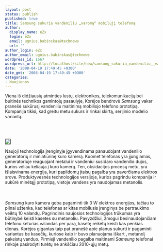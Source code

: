 ```yaml
---
layout: post
status: publish
published: true
title: Samsung sukuria vandeniliu „varomą“ mobilųjį telefoną
author:
  display_name: eZx
  login: eZx
  email: ugnius.babinskas@technews
  url: ''
author_login: eZx
author_email: ugnius.babinskas@technews
wordpress_id: 1667
wordpress_url: http://localhost/site/new/samsung_sukuria_vandeniliu__varoma__mobiluji_telefona/
date: '2008-04-19 17:49:45 +0300'
date_gmt: '2008-04-19 17:49:45 +0300'
categories:
- Naujienos
---
```

<p>Viena iš didžiausių atminties lustų, elektronikos, telekomunikacijų bei buitinės technikos gamintojų pasaulyje, Korėjos bendrovė <i>Samsung</i> vakar pranešė sukūrusį vandeniliu maitinimą mobiliojo telefono prototipą. Kompanija tikisi, kad greitu metu sukurs ir rinkai skirtą, serijinio modelio variantą.<br />
<br><br />
<br>
<div class="imgright"><img src="http://www.technews.lt/upl/Failai/samsunghydro.jpg" border="1"></div>
<p>Naujoji technologija įrenginyje įgyvendinama panaudojant vandenilio generatorių ir miniatiūrinę kuro kamerą. Kuomet telefonas yra įjungiamas, generatoriuje reaguojant metalui ir vandeniui susidaro vandenilio dujos, kurios vėliau keliauja į kuro kamerą. Ten, oksidacijos procesų metu, yra išlaisvinama energija, kuri papildomų įtaisų pagalba yra paverčiama elektros srove. Produktyvesnės technologijos versijoje, kurios pagrindu kompanija ir sukūrė minėtąjį prototipą, vietoje vandens yra naudojamas metanolis.<br />
<br><br />
<br><i>Samsung</i> kuro kamera geba pagaminti tik 3 W elektros energijos, tačiau to pilnai užtenka, kad telefonas ar kitas mobilusis įrenginys be pertraukimo veiktų 10 valandų. Pagrindinis naujosios technologijos trūkumas yra būtinybė keisti kasetes su metanoliu. Pavyzdžiui, žmogui besinaudojančiam telefonu keturias valandas per parą, kasetę reikėtų keisti kas penkias dienas. Korėjos gigantas taip pat pranešė apie planus sukurti ir pagaminti variantus be kasečių, kuriose kaip ir buvo planuojama iškart , metanolį pakeistų vanduo. Pirmieji vandenilio pagalba maitinami <i>Samsung</i> telefonai rinkoje pasirodyti turėtų ne ankščiau 2010-ųjų metų.<br />
<br></p>
